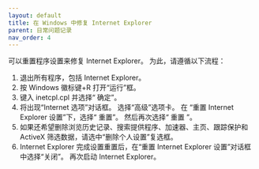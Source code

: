 ```yaml
---
layout: default
title: 在 Windows 中修复 Internet Explorer
parent: 日常问题记录
nav_order: 4
---
```



可以重置程序设置来修复 Internet Explorer。 为此，请遵循以下流程：

1. 退出所有程序，包括 Internet Explorer。
2. 按 Windows 徽标键+R 打开“运行”框。 
3. 键入 inetcpl.cpl 并选择“ 确定”。
4. 将出现“Internet 选项”对话框。 选择“高级”选项卡。 在 “重置 Internet Explorer 设置”下，选择“ 重置”。 然后再次选择“ 重置 ”。
5. 如果还希望删除浏览历史记录、搜索提供程序、加速器、主页、跟踪保护和 ActiveX 筛选数据，请选中“删除个人设置”复选框。
6. Internet Explorer 完成设置重置后，在“重置 Internet Explorer 设置”对话框中选择“关闭”。 再次启动 Internet Explorer。